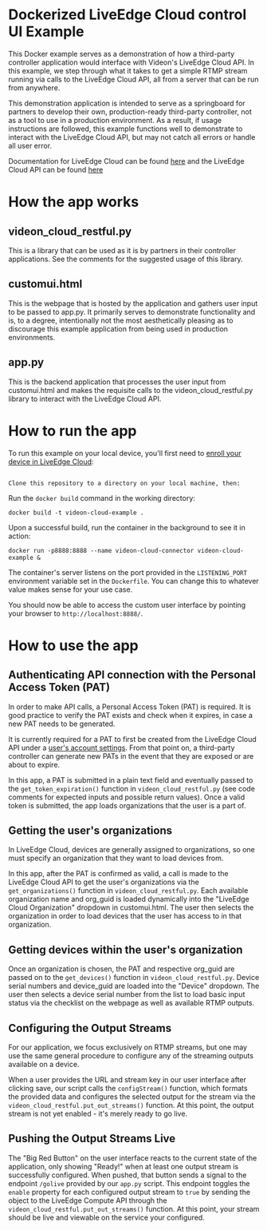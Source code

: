 # Dockerized LiveEdge Cloud control UI Example
This Docker example serves as a demonstration of how a third-party controller application would interface with Videon's LiveEdge Cloud API. In this example, we step through what it takes to get a simple RTMP stream running via calls to the LiveEdge Cloud API, all from a server that can be run from anywhere.

This demonstration application is intended to serve as a springboard for partners to develop their own, production-ready third-party controller, not as a tool to use in a production environment. As a result, if usage instructions are followed, this example functions well to demonstrate to interact with the LiveEdge Cloud API, but may not catch all errors or handle all user error.

Documentation for LiveEdge Cloud can be found [here](https://support.videonlabs.com/hc/en-us/categories/10950511072403-LiveEdge-Cloud) and the LiveEdge Cloud API can be found [here](https://api.videoncloud.com/v1/openapi/html)

# How the app works
## videon_cloud_restful.py
This is a library that can be used as it is by partners in their controller applications. See the comments for the suggested usage of this library.
## customui.html
This is the webpage that is hosted by the application and gathers user input to be passed to app.py. It primarily serves to demonstrate functionality and is, to a degree, intentionally not the most aesthetically pleasing as to discourage this example application from being used in production environments.
## app.py
This is the backend application that processes the user input from customui.html and makes the requisite calls to the videon_cloud_restful.py library to interact with the LiveEdge Cloud API.

# How to run the app
To run this example on your local device, you'll first need to [enroll your device in LiveEdge Cloud](https://support.videonlabs.com/hc/en-us/articles/6004577224979-How-to-use-LiveEdge-Cloud):

```

Clone this repository to a directory on your local machine, then:

```

Run the `docker build` command in the working directory:

```
docker build -t videon-cloud-example .
```

Upon a successful build, run the container in the background to see it in action:

```
docker run -p8888:8888 --name videon-cloud-connector videon-cloud-example &
```

The container's server listens on the port provided in the `LISTENING_PORT` environment variable set in the `Dockerfile`. You can change this to whatever value makes sense for your use case. 

You should now be able to access the custom user interface by pointing your browser to `http://localhost:8888/`.

# How to use the app
## Authenticating API connection with the Personal Access Token (PAT)
In order to make API calls, a Personal Access Token (PAT) is required. It is good practice to verify the PAT exists and check when it expires, in case a new PAT needs to be generated.

It is currently required for a PAT to first be created from the LiveEdge Cloud API under a [user's account settings](https://videoncloud.com/account). From that point on, a third-party controller can generate new PATs in the event that they are exposed or are about to expire.

In this app, a PAT is submitted in a plain text field and eventually passed to the `get_token_expiration()` function in `videon_cloud_restful.py` (see code comments for expected inputs and possible return values). Once a valid token is submitted, the app loads organizations that the user is a part of.

## Getting the user's organizations
In LiveEdge Cloud, devices are generally assigned to organizations, so one must specify an organization that they want to load devices from.

In this app, after the PAT is confirmed as valid, a call is made to the LiveEdge Cloud API to get the user's organizations via the `get_organizations()` function in `videon_cloud_restful.py`. Each available organization name and org_guid is loaded dynamically into the "LiveEdge Cloud Organization" dropdown in customui.html. The user then selects the organization in order to load devices that the user has access to in that organization.

## Getting devices within the user's organization
Once an organization is chosen, the PAT and respective org_guid are passed on to the `get_devices()` function in `videon_cloud_restful.py`. Device serial numbers and device_guid are loaded into the "Device" dropdown. The user then selects a device serial number from the list to load basic input status via the checklist on the webpage as well as available RTMP outputs.

## Configuring the Output Streams
For our application, we focus exclusively on RTMP streams, but one may use the same general procedure to configure any of the streaming outputs available on a device. 

When a user provides the URL and stream key in our user interface after clicking save, our script calls the `configStream()` function, which formats the provided data and configures the selected output for the stream via the `videon_cloud_restful.put_out_streams()` function. At this point, the output stream is not yet enabled - it's merely ready to go live. 

## Pushing the Output Streams Live
The "Big Red Button" on the user interface reacts to the current state of the application, only showing "Ready!" when at least one output stream is successfully configured. When pushed, that button sends a signal to the endpoint `/golive` provided by our `app.py` script. This endpoint toggles the `enable` property for each configured output stream to `true` by sending the object to the LiveEdge Compute API through the `videon_cloud_restful.put_out_streams()` function. At this point, your stream should be live and viewable on the service your configured.